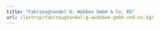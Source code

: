 ```yaml
---
title: "Fahrzeughandel G. Wübben GmbH & Co. KG"
url: /lastrup/fahrzeughandel-g-wuebben-gmbh-und-co-kg/
---
```


